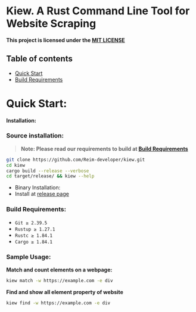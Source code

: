 # Kiew. A Rust Command Line Tool for Website Scraping

**This project is licensed under the [MIT LICENSE](LICENSE)**

## Table of contents
- [Quick Start](#quick-start)
- [Build Requirements](#build-requirements)

# Quick Start:
#### Installation:
### Source installation:
> **Note: Please read our requirements to build at [Build Requirements](#build-requirements)**

```bash
git clone https://github.com/Reim-developer/kiew.git
cd kiew
cargo build --release --verbose
cd target/release/ && kiew --help
```

- Binary Installation:
- Install at [release page](https://github.com/Reim-developer/kiew/releases)

### Build Requirements:
- `Git ≥ 2.39.5`
- `Rustup ≥ 1.27.1`
- `Rustc ≥ 1.84.1`
- `Cargo ≥ 1.84.1`

### Sample Usage:
**Match and count elements on a webpage:**

```bash
kiew match -w https://example.com -e div
```

**Find and show all element property of website**
```bash
kiew find -w https://example.com -e div
```
